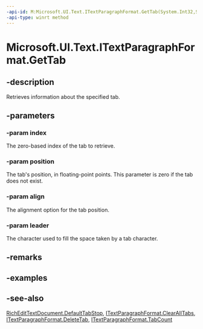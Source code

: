 ```yaml
---
-api-id: M:Microsoft.UI.Text.ITextParagraphFormat.GetTab(System.Int32,System.Single@,Microsoft.UI.Text.TabAlignment@,Microsoft.UI.Text.TabLeader@)
-api-type: winrt method
---
```


<!-- Method syntax
public void GetTab(System.Int32 index, System.Single position, Windows.UI.Text.TabAlignment align, Windows.UI.Text.TabLeader leader)
-->

# Microsoft.UI.Text.ITextParagraphFormat.GetTab

## -description
Retrieves information about the specified tab.

## -parameters
### -param index
The zero-based index of the tab to retrieve.

### -param position
The tab's position, in floating-point points. This parameter is zero if the tab does not exist.

### -param align
The alignment option for the tab position.

### -param leader
The character used to fill the space taken by a tab character.

## -remarks

## -examples

## -see-also
[RichEditTextDocument.DefaultTabStop](richedittextdocument_defaulttabstop.md), [ITextParagraphFormat.ClearAllTabs](itextparagraphformat_clearalltabs_28978480.md), [ITextParagraphFormat.DeleteTab](itextparagraphformat_deletetab_937922036.md), [ITextParagraphFormat.TabCount](itextparagraphformat_tabcount.md)
